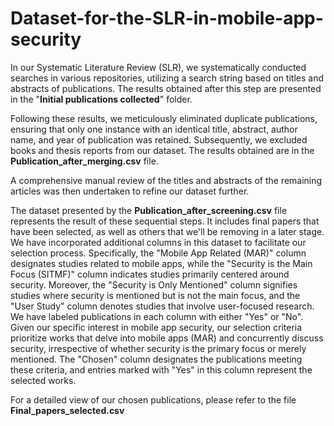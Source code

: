 # Dataset-for-the-SLR-in-mobile-app-security

In our Systematic Literature Review (SLR), we systematically conducted searches in various repositories, utilizing a search string based on titles and abstracts of publications. 
The results obtained after this step are presented in the "**Initial publications collected**" folder.

Following these results, we meticulously eliminated duplicate publications, ensuring that only one instance with an identical title, abstract, author name, and year of publication was retained. Subsequently, we excluded books and thesis reports from our dataset. The results obtained are in the **Publication_after_merging.csv** file.

A comprehensive manual review of the titles and abstracts of the remaining articles was then undertaken to refine our dataset further. 
 
The dataset presented by the **Publication_after_screening.csv** file represents the result of these sequential steps. It includes final papers that have been selected, as well as others that we'll be removing in a later stage. We have incorporated additional columns in this dataset to facilitate our selection process. Specifically, the "Mobile App Related (MAR)" column designates studies related to mobile apps, while the "Security is the Main Focus (SITMF)" column indicates studies primarily centered around security. Moreover, the "Security is Only Mentioned" column signifies studies where security is mentioned but is not the main focus, and the "User Study" column denotes studies that involve user-focused research. 
We have labeled publications in each column with either "Yes" or "No". Given our specific interest in mobile app security, our selection criteria prioritize works that delve into mobile apps (MAR) and concurrently discuss security, irrespective of whether security is the primary focus or merely mentioned. The "Chosen" column designates the publications meeting these criteria, and entries marked with "Yes" in this column represent the selected works. 

For a detailed view of our chosen publications, please refer to the file **Final_papers_selected.csv** 
